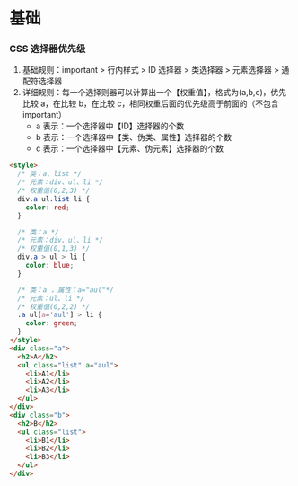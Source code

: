 # 基础

### CSS 选择器优先级

1. 基础规则：important > 行内样式 > ID 选择器 > 类选择器 > 元素选择器 > 通配符选择器
2. 详细规则：每一个选择则器可以计算出一个【权重值】，格式为(a,b,c)，优先比较 a，在比较 b，在比较 c，相同权重后面的优先级高于前面的（不包含 important）
   - a 表示：一个选择器中【ID】选择器的个数
   - b 表示：一个选择器中【类、伪类、属性】选择器的个数
   - c 表示：一个选择器中【元素、伪元素】选择器的个数

```html
<style>
  /* 类：a、list */
  /* 元素：div、ul、li */
  /* 权重值(0,2,3) */
  div.a ul.list li {
    color: red;
  }

  /* 类：a */
  /* 元素：div、ul、li */
  /* 权重值(0,1,3) */
  div.a > ul > li {
    color: blue;
  }

  /* 类：a ，属性：a="aul"*/
  /* 元素：ul、li */
  /* 权重值(0,2,2) */
  .a ul[a='aul'] > li {
    color: green;
  }
</style>
<div class="a">
  <h2>A</h2>
  <ul class="list" a="aul">
    <li>A1</li>
    <li>A2</li>
    <li>A3</li>
  </ul>
</div>
<div class="b">
  <h2>B</h2>
  <ul class="list">
    <li>B1</li>
    <li>B2</li>
    <li>B3</li>
  </ul>
</div>
```
